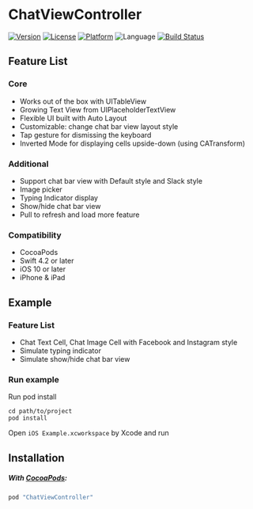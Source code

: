 # ChatViewController
[![Version](https://img.shields.io/cocoapods/v/ChatViewController.svg?style=flat)](http://cocoapods.org/pods/ChatViewController)
[![License](https://img.shields.io/cocoapods/l/ChatViewController.svg?style=flat)](http://cocoapods.org/pods/ChatViewController)
[![Platform](https://img.shields.io/cocoapods/p/ChatViewController.svg?style=flat)](http://cocoapods.org/pods/ChatViewController)
![Language](https://img.shields.io/badge/Language-%20swift%20%20-blue.svg)
[![Build Status](https://travis-ci.org/hoangtaiki/ChatViewController.svg)](https://travis-ci.org/hoangtaiki/ChatViewController)

## Feature List
### Core
* Works out of the box with UITableView
* Growing Text View from UIPlaceholderTextView
* Flexible UI built with Auto Layout
* Customizable: change chat bar view layout style
* Tap gesture for dismissing the keyboard
* Inverted Mode for displaying cells upside-down (using CATransform)

### Additional
* Support chat bar view with Default style and Slack style
* Image picker
* Typing Indicator display
* Show/hide chat bar view
* Pull to refresh and load more feature

### Compatibility
* CocoaPods
* Swift 4.2 or later
* iOS 10 or later
* iPhone & iPad

## Example
### Feature List
* Chat Text Cell, Chat Image Cell with Facebook and Instagram style
* Simulate typing indicator
* Simulate show/hide chat bar view
### Run example
Run pod install
```
cd path/to/project
pod install
```
Open `iOS Example.xcworkspace` by Xcode and run

## Installation
##### With [CocoaPods](https://cocoapods.org/):
```ruby
pod "ChatViewController"
```
